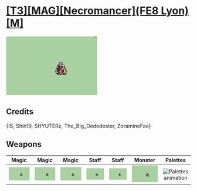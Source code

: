 # [\[T3\]\[MAG\]\[Necromancer\]\(FE8 Lyon\)\[M\]](./)

<img src="./6.%20Magic/Magic_000.png" alt="[T3][MAG][Necromancer](FE8 Lyon)[M] standing" />

## Credits

{IS, Shin19, SHYUTERz, The_Big_Dededester, ZoramineFae}

## Weapons


|Magic |Magic |Magic |Staff |Staff |Monster |Palettes |
|  :---: | :---: | :---: | :---: | :---: | :---: | :---: |
| <img alt="Magic animation" src="./6.%20Magic/Magic.gif" /> | <img alt="Magic animation" src="./6.%20Magic%20(Blood%20Tome%20Critfix)%20%7BSHYUTERz%7D/Magic.gif" /> | <img alt="Magic animation" src="./6.%20Magic%20(Fixed)%20%7BShin19%7D/Magic.gif" /> | <img alt="Staff animation" src="./7.%20Staff/Staff.gif" /> | <img alt="Staff animation" src="./7.%20Staff%20(Fixed)%20%7BShin19%7D/Staff.gif" /> | <img alt="Monster animation" src="./8.%20Monster%20(Minigun%20Melee)%20%7BZoramineFae%7D/Monster.gif" /> | <img alt="Palettes animation" src="./Palettes/Palettes.gif" /> |
